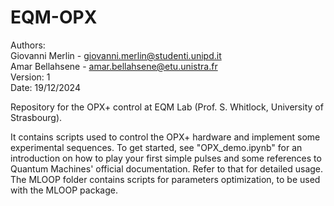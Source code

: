 # EQM-OPX
Authors: \
Giovanni Merlin - giovanni.merlin@studenti.unipd.it \
Amar Bellahsene - amar.bellahsene@etu.unistra.fr \
Version: 1 \
Date: 19/12/2024 

Repository for the OPX+ control at EQM Lab (Prof. S. Whitlock, University of Strasbourg).

It contains scripts used to control the OPX+ hardware and implement some experimental sequences.
To get started, see "OPX_demo.ipynb" for an introduction on how to play your first simple pulses and some references to Quantum Machines' official documentation. Refer to that for detailed usage.
The MLOOP folder contains scripts for parameters optimization, to be used with the MLOOP package.



